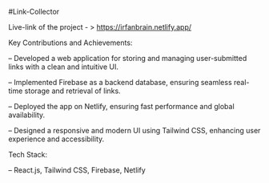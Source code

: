 #Link-Collector


Live-link of the project - > https://irfanbrain.netlify.app/



Key Contributions and Achievements:


– Developed a web application for storing and managing user-submitted links with a clean and intuitive UI.


– Implemented Firebase as a backend database, ensuring seamless real-time storage and retrieval of links.


– Deployed the app on Netlify, ensuring fast performance and global availability.


– Designed a responsive and modern UI using Tailwind CSS, enhancing user experience and accessibility.



Tech Stack:


– React.js, Tailwind CSS, Firebase, Netlify
